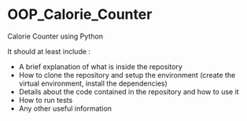 # OOP_Calorie_Counter
Calorie Counter using Python 

It should at least include : 

- A brief explanation of what is inside the repository
- How to clone the repository and setup the environment (create the virtual environment, install the dependencies)
- Details about the code contained in the repository and how to use it
- How to run tests
- Any other useful information